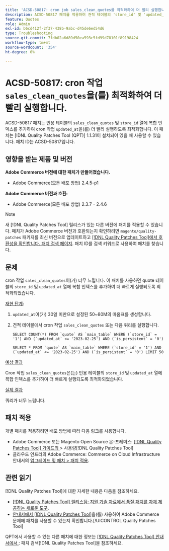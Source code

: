 ```yaml
---
title: 'ACSD-50817: cron job sales_clean_quotes를 최적화하여 더 빨리 실행합니다.'
description: ACSD-50817 패치를 적용하여 견적 테이블의 'store_id' 및 'updated_at' 열에 복합 인덱스를 추가하여 cron 작업 'sales_clean_quotes'가 더 빨리 실행되도록 최적화합니다.
feature: Quotes
role: Admin
exl-id: b6cd412f-2f37-438b-9abc-d45de6ed54d6
type: Troubleshooting
source-git-commit: 7fdb02a6d89d50ea593c5fd99d78101f89198424
workflow-type: tm+mt
source-wordcount: '354'
ht-degree: 0%

---
```


# ACSD-50817: cron 작업 `sales_clean_quotes`을(를) 최적화하여 더 빨리 실행합니다.

ACSD-50817 패치는 인용 테이블의 `sales_clean_quotes` 및 `store_id` 열에 복합 인덱스를 추가하여 cron 작업 `updated_at`을(를) 더 빨리 실행하도록 최적화합니다. 이 패치는 [!DNL Quality Patches Tool (QPT)] 1.1.31이 설치되어 있을 때 사용할 수 있습니다. 패치 ID는 ACSD-50817입니다.

## 영향을 받는 제품 및 버전

**Adobe Commerce 버전에 대한 패치가 만들어졌습니다.**

* Adobe Commerce(모든 배포 방법) 2.4.5-p1

**Adobe Commerce 버전과 호환:**

* Adobe Commerce(모든 배포 방법) 2.3.7 - 2.4.6

>[!NOTE]
>
>새 [!DNL Quality Patches Tool] 릴리스가 있는 다른 버전에 패치를 적용할 수 있습니다. 패치가 Adobe Commerce 버전과 호환되는지 확인하려면 `magento/quality-patches` 패키지를 최신 버전으로 업데이트하고 [[!DNL Quality Patches Tool]에서 호환성을 확인합니다. 패치 검색 페이지](https://experienceleague.adobe.com/tools/commerce-quality-patches/index.html). 패치 ID를 검색 키워드로 사용하여 패치를 찾습니다.

## 문제

cron 작업 `sales_clean_quotes`이(가) 너무 느립니다. 이 패치를 사용하면 quote 테이블의 `store_id` 및 `updated_at` 열에 복합 인덱스를 추가하여 더 빠르게 실행되도록 최적화되었습니다.

<u>재현 단계</u>:

1. `updated_at`이(가) 30일 미만으로 설정된 50~80M의 따옴표를 생성합니다.
1. 견적 테이블에서 cron 작업 `sales_clean_quotes` 또는 다음 쿼리를 실행합니다.

   ```cron
   SELECT COUNT(*) FROM `quote` AS `main_table` WHERE (`store_id` = '1') AND (`updated_at` <= '2023-02-25') AND (`is_persistent` = '0')
   
   SELECT * FROM `quote` AS `main_table` WHERE (`store_id` = '1') AND (`updated_at` <= '2023-02-25') AND (`is_persistent` = '0') LIMIT 50
   ```

<u>예상 결과</u>

Cron 작업 `sales_clean_quotes`은(는) 인용 테이블의 `store_id` 및 `updated_at` 열에 복합 인덱스를 추가하여 더 빠르게 실행되도록 최적화되었습니다.

<u>실제 결과</u>

쿼리가 너무 느립니다.

## 패치 적용

개별 패치를 적용하려면 배포 방법에 따라 다음 링크를 사용합니다.

* Adobe Commerce 또는 Magento Open Source 온-프레미스: [[!DNL Quality Patches Tool]  가이드의 ](/help/tools/quality-patches-tool/usage.md)> 사용량[!DNL Quality Patches Tool]
* 클라우드 인프라의 Adobe Commerce: Commerce on Cloud Infrastructure 안내서의 [업그레이드 및 패치 > 패치 적용](https://experienceleague.adobe.com/docs/commerce-cloud-service/user-guide/develop/upgrade/apply-patches.html).

## 관련 읽기

[!DNL Quality Patches Tool]에 대한 자세한 내용은 다음을 참조하세요.

* [[!DNL Quality Patches Tool] 릴리스됨: 지원 기술 자료에서 품질 패치를 자체 제공하는 새로운 도구](https://experienceleague.adobe.com/en/docs/commerce-operations/tools/quality-patches-tool/quality-patches-tool-to-self-serve-quality-patches).
* [ 안내서에서  [!DNL Quality Patches Tool]](/help/tools/quality-patches-tool/patches-available-in-qpt/check-patch-for-magento-issue-with-magento-quality-patches.md)을(를) 사용하여 Adobe Commerce 문제에 패치를 사용할 수 있는지 확인합니다.[!UICONTROL Quality Patches Tool]


QPT에서 사용할 수 있는 다른 패치에 대한 정보는 [[!DNL Quality Patches Tool] 안내서에서 ](https://experienceleague.adobe.com/tools/commerce-quality-patches/index.html): 패치 검색[!DNL Quality Patches Tool]을 참조하세요.
